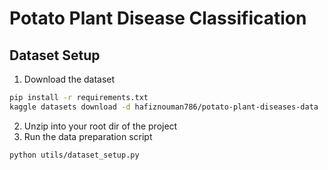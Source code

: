 # Potato Plant Disease Classification


## Dataset Setup
1. Download the dataset
```bash
pip install -r requirements.txt
kaggle datasets download -d hafiznouman786/potato-plant-diseases-data
```
2. Unzip into your root dir of the project
3. Run the data preparation script
```bash
python utils/dataset_setup.py
```